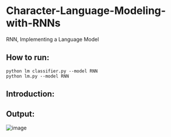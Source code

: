 # Character-Language-Modeling-with-RNNs
RNN, Implementing a Language Model

## How to run:
```
python lm classifier.py --model RNN
python lm.py --model RNN
```

## Introduction:

## Output:

![image](https://user-images.githubusercontent.com/43212302/175286744-a47f9bc9-f5d9-4ebe-8f6e-74a5cad51f54.png)

